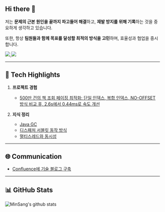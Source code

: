 ## Hi there 👋

저는 **문제의 근본 원인을 끝까지 파고들어 해결**하고, **재발 방지를 위해 기록**하는 것을 중요하게 생각하고 있습니다. 

또한, 항상 **팀원들과 함께 목표를 달성할 최적의 방식을 고민**하며, 효율성과 협업을 중시합니다.

<a href="https://babgeuleus.tistory.com/" target="_blank">
  <img src="https://img.shields.io/badge/Tech%20Blog-000000?style=for-the-badge&logo=Tistory&logoColor=FFFFFF"/>
</a>
<a href="https://evoblog.life/" target="_blank">
  <img src="https://img.shields.io/badge/TIL-Blog-000000?style=for-the-badge&logo=BookStack&logoColor=FFFFFF"/>
</a>

---

## 🔧 Tech Highlights

1. **프로젝트 경험**
   - [500만 건의 책 조회 페이징 최적화: 단일 인덱스, 복합 인덱스, NO-OFFSET 방식 비교 후, 2.6s에서 0.44ms로 속도 개선](https://babgeuleus.tistory.com/entry/page-perfomance-improve)

2. **지식 정리**
   - [Java GC](https://evoblog.life/series/Garbage-Collection/)
   - [디스패처 서블릿 동작 방식](https://evoblog.life/dispatcher-servlet/)
   - [멀티스레드와 동시성](https://evoblog.life/series/%EB%A9%80%ED%8B%B0%EC%8A%A4%EB%A0%88%EB%93%9C%EC%99%80-%EB%8F%99%EC%8B%9C%EC%84%B1/)

---

## 🌐 Communication
- [Confluence에 기술 블로그 구축](https://azure-capston.atlassian.net/wiki/spaces/AT/overview?homepageId=491740)

---

## 📊 GitHub Stats
![MinSang's github stats](https://github-readme-stats.vercel.app/api?username=minsang-alt&show_icons=true&theme=tokyonight)
